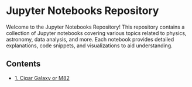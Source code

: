 
# Jupyter Notebooks Repository

Welcome to the Jupyter Notebooks Repository! This repository contains a collection of Jupyter notebooks covering various topics related to physics, astronomy, data analysis, and more. Each notebook provides detailed explanations, code snippets, and visualizations to aid understanding.

## Contents

- [1. Cigar Galaxy or M82]([notebooks/Intro_to_Computational_Physics.ipynb](https://github.com/rutulkumar001/New-Projects-Python-/blob/main/M82(Cigar_Galaxy).ipynb))



